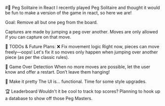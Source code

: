 

#🧠 Peg Solitaire in React
I recently played Peg Solitaire and thought it would be fun to make a version of the game in react, so here we are!

Goal: Remove all but one peg from the board.

Captures are made by jumping a peg over another. Moves are only allowed if you can capture on that move.

🚧 TODOs & Future Plans:
❌ Fix movement logic
Right now, pieces can move freely—oops! Let's fix it so moves only happen when jumping over another piece (as per the classic rules).

🔄 Game Over Detection
When no more moves are possible, let the user know and offer a restart. Don’t leave them hanging!

🎨 Make it pretty
The UI is... functional. Time for some style upgrades.

🏆 Leaderboard
Wouldn't it be cool to track top scores? Planning to hook up a database to show off those Peg Masters.